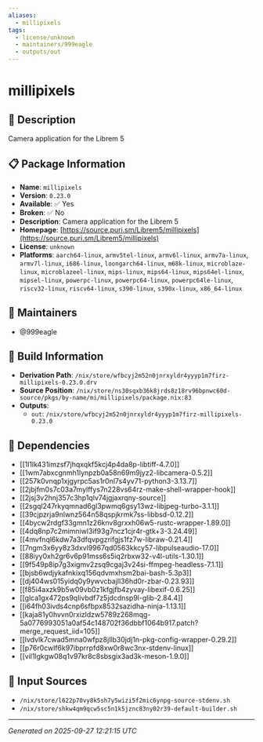 ```yaml
---
aliases:
  - millipixels
tags:
  - license/unknown
  - maintainers/999eagle
  - outputs/out
---
```


# millipixels

## 📝 Description

Camera application for the Librem 5

## 📋 Package Information

- **Name**: `millipixels`
- **Version**: `0.23.0`
- **Available**: ✅ Yes
- **Broken**: ✅ No
- **Description**: Camera application for the Librem 5
- **Homepage**: [https://source.puri.sm/Librem5/millipixels](https://source.puri.sm/Librem5/millipixels)
- **License**: `unknown`
- **Platforms**: `aarch64-linux`, `armv5tel-linux`, `armv6l-linux`, `armv7a-linux`, `armv7l-linux`, `i686-linux`, `loongarch64-linux`, `m68k-linux`, `microblaze-linux`, `microblazeel-linux`, `mips-linux`, `mips64-linux`, `mips64el-linux`, `mipsel-linux`, `powerpc-linux`, `powerpc64-linux`, `powerpc64le-linux`, `riscv32-linux`, `riscv64-linux`, `s390-linux`, `s390x-linux`, `x86_64-linux`
## 👥 Maintainers

- @999eagle


## 🔧 Build Information

- **Derivation Path**: `/nix/store/wfbcyj2m52n0jnrxyldr4yyyp1m7firz-millipixels-0.23.0.drv`
- **Source Position**: `/nix/store/ns30sqxb36k8jrds8z18rv96bpnwc60d-source/pkgs/by-name/mi/millipixels/package.nix:83`
- **Outputs**:
  - `out`:  `/nix/store/wfbcyj2m52n0jnrxyldr4yyyp1m7firz-millipixels-0.23.0`

## 🔗 Dependencies

- [[1l1lk431imzsf7jhqxqkf5kcj4p4da8p-libtiff-4.7.0]]
- [[1wm7abxcgnmh1lynpzb0a58n69m9jyz2-libcamera-0.5.2]]
- [[257k0vnqp1xjgyrpc5as1r0nl7s4yv71-python3-3.13.7]]
- [[2jbjfm0s7c03a7mylffys7n228vs64rz-make-shell-wrapper-hook]]
- [[2jsj3v2hnj357c3hp1qlv74jgjaxrqny-source]]
- [[2sgql247rkyqmnad6gl3pwmq6gsy13wz-libjpeg-turbo-3.1.1]]
- [[39cjpzrja9nlwnz564n58qspjkrmk7ss-libbsd-0.12.2]]
- [[4bycw2rdgf33gmn1z26knv8grxxh06w5-rustc-wrapper-1.89.0]]
- [[4dq8np7c2mimniwl3if93g7ncz1cjr4r-gtk+3-3.24.49]]
- [[4mvfnql6kdw7a3dfqvpgzrifgjs1fz7w-libraw-0.21.4]]
- [[7ngm3x6yy8z3dxvl9967qd0563kkcy57-libpulseaudio-17.0]]
- [[88iyy0xh2gr6v6p91mss6s5iq2rbxw32-v4l-utils-1.30.1]]
- [[9f549p8ip7g3xigmv2zsq9cgaj3v24si-ffmpeg-headless-7.1.1]]
- [[bjsb6wdjykafnkixq156qdvmxhsm2bai-bash-5.3p3]]
- [[dj404ws015yidq0y9ywvcbajll36hd0r-zbar-0.23.93]]
- [[f85i4axzk9b5w09vb0z1kfgjfb4zyvay-libexif-0.6.25]]
- [[glca1gx472ps9qlivbdf7z5jdcdnsp9l-glib-2.84.4]]
- [[i64fh03ivds4cnp6sfbpx8532sazidha-ninja-1.13.1]]
- [[kaja81y0hvvn0rxizldzw5789z268mqg-5a0776993051a0af54c148702f36dbbf1064b917.patch?merge_request_iid=105]]
- [[lvdvlk7cwad5mna0wfpz8jllb30jdj1n-pkg-config-wrapper-0.29.2]]
- [[p76r0cwlf6k97ibprrpfd8xw0r8wc3nx-stdenv-linux]]
- [[vil1lgkgw08q1v97kr8c8sbsgix3ad3k-meson-1.9.0]]

## 📁 Input Sources

- `/nix/store/l622p70vy8k5sh7y5wizi5f2mic6ynpg-source-stdenv.sh`
- `/nix/store/shkw4qm9qcw5sc5n1k5jznc83ny02r39-default-builder.sh`

---
*Generated on 2025-09-27 12:21:15 UTC*
